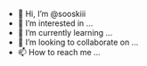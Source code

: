 - 👋 Hi, I’m @sooskiii
- 👀 I’m interested in ...
- 🌱 I’m currently learning ...
- 💞️ I’m looking to collaborate on ...
- 📫 How to reach me ...

<!---
sooskiii/sooskiii is a ✨ special ✨ repository because its `README.md` (this file) appears on your GitHub profile.
You can click the Preview link to take a look at your changes.
--->
